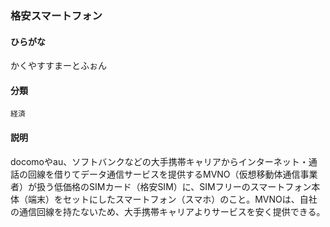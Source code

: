 <div style="display:none;">

## [あ行](securities-terms?id=あ行)
## [か行](securities-terms?id=か行)

</div>

### 格安スマートフォン

#### ひらがな

かくやすすまーとふぉん

#### 分類

`経済`

#### 説明

docomoやau、ソフトバンクなどの大手携帯キャリアからインターネット・通話の回線を借りてデータ通信サービスを提供するMVNO（仮想移動体通信事業者）が扱う低価格のSIMカード（格安SIM）に、SIMフリーのスマートフォン本体（端末）をセットにしたスマートフォン（スマホ）のこと。MVNOは、自社の通信回線を持たないため、大手携帯キャリアよりサービスを安く提供できる。

<div style="display:none;">

## [さ行](securities-terms?id=さ行)
## [た行](securities-terms?id=た行)
## [な行](securities-terms?id=な行)
## [は行](securities-terms?id=は行)
## [ま行](securities-terms?id=ま行)
## [や行](securities-terms?id=や行)
## [ら行](securities-terms?id=ら行)
## [わ行](securities-terms?id=わ行)
## [英数字・記号](securities-terms?id=英数字・記号)

</div>

